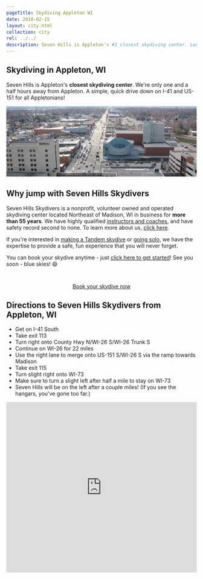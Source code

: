 ```yaml
---
pageTitle: Skydiving Appleton WI
date: 2018-02-15
layout: city.html
collection: city
rel: ../../
description: Seven Hills is Appleton's #1 closest skydiving center. Located close to Madison, WI. A simple, quick drive down I-41 and US-151. We're a nonprofit, member owned and operated dropzone in business for over 55 years offering tandem and solo skydives.
---
```


## Skydiving in Appleton, WI

Seven Hills is Appleton's __closest skydiving center__. We're only one and a half hours away from Appleton. A simple, quick drive down on I-41 and US-151 for all Appletonians!

<img src="../../img/appleton.jpg" alt="Appleton Downtown" class="full-width">

## Why jump with Seven Hills Skydivers

Seven Hills Skydivers is a nonprofit, volunteer owned and operated skydiving center located Northeast of Madison, WI in business for __more than 55 years__. We have highly qualified [instructors and coaches](../../who-we-are), and have safety record second to none. To learn more about us, [click here](../../about-us).

If you're interested in [making a Tandem skydive](../../tandem-skydiving-wisconsin) or [going solo](../../solo-skydiving-wisconsin), we have the expertise to provide a safe, fun experience that you will never forget.

You can book your skydive anytime - just [click here to get started](../../book-now)! See you soon - blue skies! 😄

<div style="text-align: center;padding-top:2em">
	<a href="../../book-now" class="button button--primary">Book your skydive now <i class="fa fa-angle-double-right"></i></a>
</div>

## Directions to Seven Hills Skydivers from Appleton, WI

 * Get on I-41 South
 * Take exit 113
 * Turn right onto County Hwy N/WI-26 S/WI-26 Trunk S
 * Continue on WI-26 for 22 miles
 * Use the right lane to merge onto US-151 S/WI-26 S via the ramp towards Madison
 * Take exit 115
 * Turn slight right onto WI-73
 * Make sure to turn a slight left after half a mile to stay on WI-73
 * Seven Hills will be on the left after a couple miles! (If you see the hangars, you've gone too far.)

<iframe src="https://www.google.com/maps/embed?pb=!1m28!1m12!1m3!1d671817.399303058!2d-89.23276359327329!3d43.555054601441206!2m3!1f0!2f0!3f0!3m2!1i1024!2i768!4f13.1!4m13!3e6!4m5!1s0x8803b682b903f6c9%3A0x9ca1d6a50675935b!2sappleton!3m2!1d44.261930899999996!2d-88.41538469999999!4m5!1s0x88068c905a73806f%3A0x23161a6f3ddc1fe9!2sSkydive+Madison-+Seven+Hills+Skydivers+Inc%2C+7530+WI-73%2C+Marshall%2C+WI+53559!3m2!1d43.260821!2d-89.067792!5e0!3m2!1sen!2sus!4v1518813177535" width="100%" height="450" frameborder="0" style="border:0" allowfullscreen></iframe>
